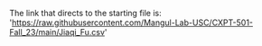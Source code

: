 The link that directs to the starting file is: 'https://raw.githubusercontent.com/Mangul-Lab-USC/CXPT-501-Fall_23/main/Jiaqi_Fu.csv' 

